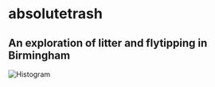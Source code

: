 # absolutetrash
## An exploration of litter and flytipping in Birmingham
![Histogram](assets/flytipping1.jpeg)
